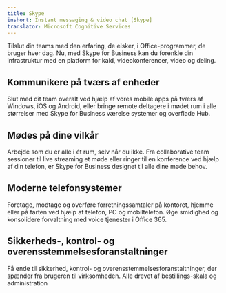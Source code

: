 ```yaml
---
title: Skype
inshort: Instant messaging & video chat [Skype]
translator: Microsoft Cognitive Services
---
```


Tilslut din teams med den erfaring, de elsker, i Office-programmer, de bruger hver dag. Nu, med Skype for Business kan du forenkle din infrastruktur med en platform for kald, videokonferencer, video og deling. 

## Kommunikere på tværs af enheder
Slut med dit team overalt ved hjælp af vores mobile apps på tværs af Windows, iOS og Android, eller bringe remote deltagere i mødet rum i alle størrelser med Skype for Business værelse systemer og overflade Hub.

## Mødes på dine vilkår
Arbejde som du er alle i ét rum, selv når du ikke. Fra collaborative team sessioner til live streaming et møde eller ringer til en konference ved hjælp af din telefon, er Skype for Business designet til alle dine møde behov. 

## Moderne telefonsystemer
Foretage, modtage og overføre forretningssamtaler på kontoret, hjemme eller på farten ved hjælp af telefon, PC og mobiltelefon. Øge smidighed og konsolidere forvaltning med voice tjenester i Office 365. 

## Sikkerheds-, kontrol- og overensstemmelsesforanstaltninger
Få ende til sikkerhed, kontrol- og overensstemmelsesforanstaltninger, der spænder fra brugeren til virksomheden. Alle drevet af bestillings-skala og administration 



